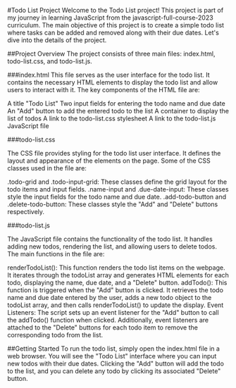 #Todo List Project
Welcome to the Todo List project! This project is part of my journey in learning JavaScript from the javascript-full-course-2023 curriculum. The main objective of this project is to create a simple todo list where tasks can be added and removed along with their due dates. Let's dive into the details of the project.

##Project Overview
The project consists of three main files: index.html, todo-list.css, and todo-list.js.

###index.html
This file serves as the user interface for the todo list. It contains the necessary HTML elements to display the todo list and allow users to interact with it. The key components of the HTML file are:

A title "Todo List"
Two input fields for entering the todo name and due date
An "Add" button to add the entered todo to the list
A container to display the list of todos
A link to the todo-list.css stylesheet
A link to the todo-list.js JavaScript file

###todo-list.css

The CSS file provides styling for the todo list user interface. It defines the layout and appearance of the elements on the page. Some of the CSS classes used in the file are:

.todo-grid and .todo-input-grid: These classes define the grid layout for the todo items and input fields.
.name-input and .due-date-input: These classes style the input fields for the todo name and due date.
.add-todo-button and .delete-todo-button: These classes style the "Add" and "Delete" buttons respectively.

###todo-list.js

The JavaScript file contains the functionality of the todo list. It handles adding new todos, rendering the list, and allowing users to delete todos. The main functions in the file are:

renderTodoList(): This function renders the todo list items on the webpage. It iterates through the todoList array and generates HTML elements for each todo, displaying the name, due date, and a "Delete" button.
addTodo(): This function is triggered when the "Add" button is clicked. It retrieves the todo name and due date entered by the user, adds a new todo object to the todoList array, and then calls renderTodoList() to update the display.
Event Listeners: The script sets up an event listener for the "Add" button to call the addTodo() function when clicked. Additionally, event listeners are attached to the "Delete" buttons for each todo item to remove the corresponding todo from the list.

##Getting Started
To run the todo list, simply open the index.html file in a web browser. You will see the "Todo List" interface where you can input new todos with their due dates. Clicking the "Add" button will add the todo to the list, and you can delete any todo by clicking its associated "Delete" button.
